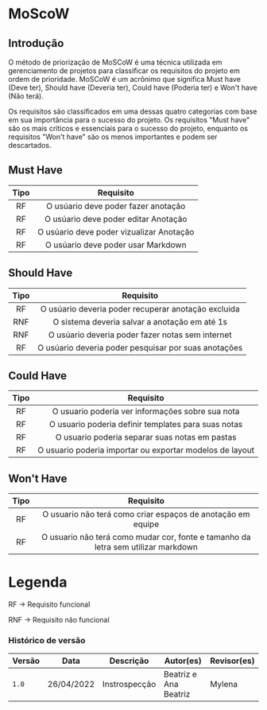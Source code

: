 # MoScoW

## Introdução

<p>
O método de priorização de MoSCoW é uma técnica utilizada em gerenciamento de projetos para classificar os requisitos do projeto em ordem de prioridade.
MoSCoW é um acrônimo que significa Must have (Deve ter), Should have (Deveria ter), Could have (Poderia ter) e Won't have (Não terá).
</p>
<p>
Os requisitos são classificados em uma dessas quatro categorias com base em sua importância para o sucesso do projeto. 
Os requisitos "Must have" são os mais críticos e essenciais para o sucesso do projeto, enquanto os requisitos "Won't have" 
são os menos importantes e podem ser descartados.
</p>

## Must Have

| Tipo  |      Requisito           |    
| :------------: | :---------------------:  |
|  RF          |        O usúario deve poder fazer anotação         |
|  RF          |        O usúario deve poder editar Anotação        |     
|  RF          |        O usúario deve poder vizualizar Anotação        |    
|  RF          |        O usúario deve poder usar Markdown        |     


## Should Have
  
| Tipo  |      Requisito           |    
| :------------: | :---------------------:  |
|  RF          |   O usúario deveria poder recuperar anotação excluida              |
|  RNF         |   O sistema deveria salvar a anotação em até 1s              |
|  RNF         |   O usúario deveria poder fazer notas sem internet             |
|  RF          |   O usúario deveria poder pesquisar por suas anotações          |


## Could Have

| Tipo  |      Requisito           |    
| :------------: | :---------------------:  |
|  RF            |   O usuario poderia ver informações sobre sua nota                           |
|  RF            |   O usuario poderia definir templates para suas notas                        |
|  RF            |   O usuario poderia separar suas notas em pastas                             |
|  RF            |   O usuario poderia importar ou exportar modelos de layout                   |

## Won't Have

| Tipo  |      Requisito           |    
| :------------: | :---------------------:  |
|  RF            |   O usuario não terá como criar espaços de anotação em equipe       |
|  RF            |   O usuario não terá como mudar cor, fonte e tamanho da letra sem utilizar markdown        |


# Legenda

<p>
RF -> Requisito funcional
  </p>
<p>
RNF -> Requisito não funcional
</p>
  

### Histórico de versão
| Versão | Data | Descrição| Autor(es)| Revisor(es)
|--|--|--|--|--|
| `1.0` |26/04/2022|Instrospecção| Beatriz e Ana Beatriz | Mylena
